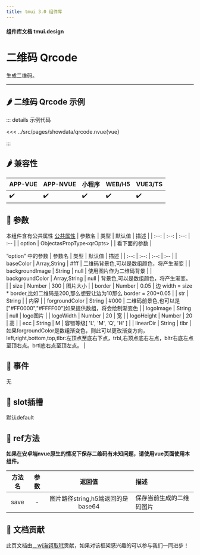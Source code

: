 ```yaml
---
title: tmui 3.0 组件库
---
```


<script setup>
import webview from '../components/mobileWebview.vue'
</script>

#### 组件库文档 tmui.design

# 二维码 Qrcode	
生成二维码。

---

## :hot_pepper: 二维码 Qrcode 示例

<webview url="https://tmui.design/h5/#/pages/showdata/qrcode"></webview>

::: details 示例代码

<<< ../src/pages/showdata/qrcode.nvue{vue}

:::


## :hot_pepper: 兼容性

| APP-VUE | APP-NVUE | 小程序 | WEB/H5 | VUE3/TS |
| --- | --- | --- | --- | --- |
| :heavy_check_mark: | :heavy_check_mark: | :heavy_check_mark: | :heavy_check_mark: | :heavy_check_mark: |

## :seedling: 参数
本组件含有公共属性 [公共属性](/doc/spec/组件公共样式.md)
| 参数名 | 类型 | 默认值 | 描述 |
| :--: | :--: | :--: | :-- |
| option | ObjectasPropType\<qrOpts> |  | 看下面的参数 |

“option” 中的参数
| 参数名 | 类型 | 默认值 | 描述 |
| :--: | :--: | :--: | :-- |
| baseColor | Array,String | #fff | 二维码背景色,可以是数组颜色，将产生渐变 |
| backgroundImage | String | null | 使用图片作为二维码背景 |
| backgroundColor | Array,String | null | 背景色,可以是数组颜色，将产生渐变。 |
| size | Number | 300 | 图片大小 |
| border | Number | 0.05 | 边 width = size * border,比如二维码是200,那么想要让边为10那么 border = 200*0.05 |
| str | String |  | 内容 |
| forgroundColor | String | #000 | 二维码前景色,也可以是["#FF0000","#FFFF00"]如果提供数组，将会绘制渐变色 |
| logoImage | String | null | logo图片 |
| logoWidth | Number | 20 | 宽 |
| logoHeight | Number | 20 | 高 |
| ecc | String | M | 容错等级[ 'L', 'M', 'Q', 'H' ] |
| linearDir | String | tlbr | 如果forgroundColor是数组渐变色，则此可以更改渐变方向，left,right,bottom,top,tlbr:左顶点至底右下点，trbl,右顶点底右左点，bltr右底左点至顶右点。brtl底右点至顶左点。 |

## :rose: 事件
无


## :corn: slot插槽
默认default

## :green_salad: ref方法

**如果在安卓端nvue原生的情况下保存二维码有未知问题，请使用vue页面使用本组件。**

| 方法名 | 参数 | 返回值 | 描述 |
| :--: | :--: | :--: | :-- |
| save<Badge type="danger" text="v3.0.63+" vertical="middle" /> | - | 图片路径string,h5端返回的是base64 | 保存当前生成的二维码图片 |

## :couplekiss: 文档贡献
此页文档由[﹎wj潕钶取玳](https://gitee.com/dxwj)贡献，如果对该框架感兴趣的可以参与我们一同进步！